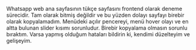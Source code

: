 Whatsapp web ana sayfasının tükçe sayfasını frontend olarak deneme sürecidir.
Tam olarak bitmiş değildir ve bu yüzden dolayı sayfayı birebir olarak kopyalamadım.
Menüdeki açılır pencereyi, menü hover olayı ve en altta bulunan slider kısımı sorunludur.
Birebir kopyalama olmasın sorunlu bıraktım.
Varsa yapmış olduğum hataları bildirin ki, kendimi düzelteyim ve gelişeyim.
